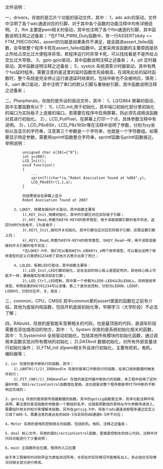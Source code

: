 文件说明：

一，drivers，存放的是芯片个功能的驱动文件，其中：
	1，adc adc的驱动，文件中注明了各个adc通道对应的引脚，对于其中各个函数的功能注释中均有详细说明。
	2，ftm 主要是pwm相关的驱动，其中也注明了各个ftm通道的引脚，其中函数说明注释之述备矣；
		*在FTM_PWM_Duty函数中，有一行ASSERT(duty <= FTM_PRECISON)，assert的功能是如果条件不满足，就会跳进assert_failed函数，会导致整个程序卡死在assert_failed函数中。这里采用该函数的主要原因是防止所给占空比过大使程序异常。若程序运行时异常卡死，可以找找看是不是所给占空比过大导致。
	3，gpio gpio驱动，其中函数说明注释之述备矣；
	4，pit 定时器驱动，其中函数说明注释之述备矣；
	5，systick 系统滴答计时器驱动，其中有两个1us延时程序。需要注意的是这里的延时函数优先级极高，在调用此处的延时函数时，整个系统是完全停止运行直道延时结束的，包括中断也不会被响应，慎用；
	6，uart 串口驱动，其中注明了串口的默认引脚与重映射引脚，其中函数说明注释之述备矣；

二，Pherpherals，存放的是外设的驱动文件，其中：
	1，LQ12864 屏幕的驱动，其中主要函数有以下：
		1)，LCD_Init,用于初始化，其中端口初始化部分里初始化的端口为实际板子上连接的端口。若需要在程序中启用屏幕，则必须先调用该函数对其进行初始化。
		2），LCD_PutPixel，在屏幕上打印一个点，具体参数注释中有说明。
		3），LCD_P6x8Str，LCD_P8x16Str等在注释中说明了参数，分别为xy坐标以及显示的字符串，注意第三个参数是一个字符串，也就是一个字符数组。如需要显示特定参数，需要用sprintf函数整合字符串，sprintf函数与printf函数接近。举例说明：
			
			unsigned char a[30]={"0"};
			int y=2007;
			LCD_Init();
			void function()
			{
				...
				sprintf((char*)a,"Robot Asociation found at %d04",y);
				LCD_P6x8Str(1,1,a);
			}

			则结果是会在屏幕上显示 
			Robot Asociation found at 2007

		2，LQKEY，按键及拨码开关驱动，其中函数主要有
			1),KEY_Init,按键初始化，其中的引脚应对应实际板子引脚；
			2),KEY_Read,参数为KEY0-KEY4的枚举类型，用于读取按键引脚的电平状态，返回为0时为低电平，1为高电平；
			3),KEY1_Init,拨码开关初始化，其中引脚也应对应实际板子引脚，还需设置引脚上拉；
			4),KEY1_Read,参数为KEY0-KEY4的枚举类型，与KEY_Read一样，用于读取连接拨码开关引脚的电平状态；
			*在LQKEY.h中，我们可以看到KEYn_e和KEYs_e两个枚举类型，可以看出这两个枚举类型的定义只是把01234用了其他方式表示出来了而已；

		4，LQLED，板载LED灯驱动，其中函数主要有：
			1),LED_Init,LED引脚初始化，这在龙邱的核心板上是固定死的，其他核心板上可能不一样，要根据实际情况却定引脚；
			2),LED_Ctrl,LED控制，其中第一个参数为LED0-LED4以及LEDALL，同样是枚举类型，参照前面的KEY01234可以读懂，第二个是状态控制，分别为LEDON，LEDOF，LEDRVS，分别对应开，关，取反；
		
三，common，CPU，CMSIS 其中common里的assert里面的函数在之前有介绍。其他为底层内核函数，包括开机底层初始化等，早期学习（大学阶段）不必去了解；

四，RAbuild，存放的是智能车竞赛相关的代码，也是最顶层的代码，是调车阶段需要去添加或改动的地方，其中：
	1，System 存放的是系统初始化相关的函数，其中：
		1),SystermInit 全局驱动初始化，包括其他所有模块的初始化函数，通过调用本函数实现对所有模块的初始化；
		2),DATAinit 数据初始化，对所有外部变量进行初始化操作；
		3),FTM_init 对pwm相关外设进行初始化，主要有舵机，电机，编码器等；
	
	2，isr 存放的是中断执行的函数，其中：
		1),UART0(/1/2)_IRQHandle 存放的是串口中断执行的函数，在串口收到数据时触发并执行；
		2),PIT_CH0(/1)_IRQHandler 存放的是定时器中断执行的函数，本工程中启用了定时器0中断，将DirectionControl函数放在里面。这也就是说整个程序都是考PIT0中断的不断响应完成的；
	
	3，getsig 存放的是获取传感器数据的函数，其中的getsig函数是主体，具体功能注释中有说明，要注意的是该函数的参数是一个数组的名字，也就是把数组的首地址作为参数传递进入，需要指针相关的知识来理解本函数。另外在getsig.h中，将各个adc通道读取程序通过宏定义订成了AD0-5，需要注意的是此处的AD0-5与实际的AD通道0-5并不对应；
		
	4，Motor 存放的是电机控制相关的函数，包括舵机，电机，注释之述备矣；

	5，deal 核心文件，存放的是DirectionControl函数，里面是控制车的核心代码，注释中对代码功能进行了少量说明；

	6，main 主函数所在位置，程序的入口位置
	
	由于本工程编写时间较早且为原始测试所用，与现在的实际情况可能略有出入，务必结合实际情况对相关部分进行修改。